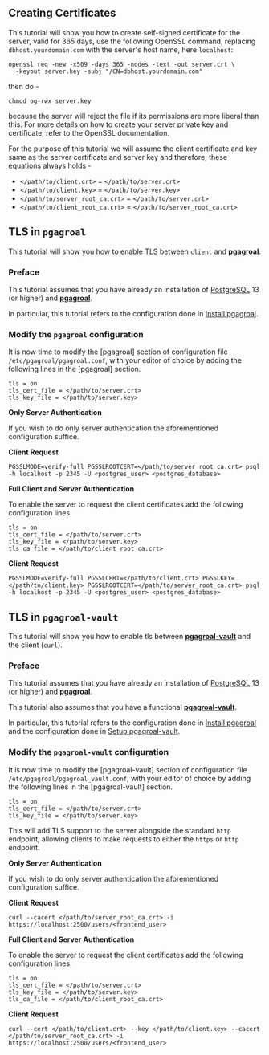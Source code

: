 ## Creating Certificates

This tutorial will show you how to create self-signed certificate for the server, valid for 365 days, use the following OpenSSL command, replacing `dbhost.yourdomain.com` with the server's host name, here `localhost`:

```
openssl req -new -x509 -days 365 -nodes -text -out server.crt \
  -keyout server.key -subj "/CN=dbhost.yourdomain.com"
```

then do -

```
chmod og-rwx server.key
```

because the server will reject the file if its permissions are more liberal than this. For more details on how to create your server private key and certificate, refer to the OpenSSL documentation.

For the purpose of this tutorial we will assume the client certificate and key same as the server certificate and server key and therefore, these equations always holds -

* `</path/to/client.crt>` = `</path/to/server.crt>`
* `</path/to/client.key>` = `</path/to/server.key>`
* `</path/to/server_root_ca.crt>` = `</path/to/server.crt>`
* `</path/to/client_root_ca.crt>` = `</path/to/server_root_ca.crt>`

## TLS in `pgagroal`

This tutorial will show you how to enable TLS between `client` and [**pgagroal**](https://github.com/agroal/pgagroal).

### Preface

This tutorial assumes that you have already an installation of [PostgreSQL](https://www.postgresql.org) 13 (or higher) and [**pgagroal**](https://github.com/agroal/pgagroal).

In particular, this tutorial refers to the configuration done in [Install pgagroal](https://github.com/agroal/pgagroal/blob/master/doc/tutorial/01_install.md).

### Modify the `pgagroal` configuration

It is now time to modify the [pgagroal] section of configuration file `/etc/pgagroal/pgagroal.conf`, with your editor of choice by adding the following lines in the [pgagroal] section.

```
tls = on
tls_cert_file = </path/to/server.crt>
tls_key_file = </path/to/server.key>
```

**Only Server Authentication**

If you wish to do only server authentication the aforementioned configuration suffice.

**Client Request**

```
PGSSLMODE=verify-full PGSSLROOTCERT=</path/to/server_root_ca.crt> psql -h localhost -p 2345 -U <postgres_user> <postgres_database>
```

**Full Client and Server Authentication**

To enable the server to request the client certificates add the following configuration lines

```
tls = on
tls_cert_file = </path/to/server.crt>
tls_key_file = </path/to/server.key>
tls_ca_file = </path/to/client_root_ca.crt>
```

**Client Request**

```
PGSSLMODE=verify-full PGSSLCERT=</path/to/client.crt> PGSSLKEY=</path/to/client.key> PGSSLROOTCERT=</path/to/server_root_ca.crt> psql -h localhost -p 2345 -U <postgres_user> <postgres_database>
```

## TLS in `pgagroal-vault`

This tutorial will show you how to enable tls between [**pgagroal-vault**](https://github.com/agroal/pgagroal) and the client (`curl`).

### Preface

This tutorial assumes that you have already an installation of [PostgreSQL](https://www.postgresql.org) 13 (or higher) and [**pgagroal**](https://github.com/agroal/pgagroal).

This tutorial also assumes that you have a functional [**pgagroal-vault**](https://github.com/agroal/pgagroal).

In particular, this tutorial refers to the configuration done in [Install pgagroal](https://github.com/agroal/pgagroal/blob/master/doc/tutorial/01_install.md) and
the configuration done in [Setup pgagroal-vault](https://github.com/agroal/pgagroal/blob/master/doc/tutorial/07_vault.md).

### Modify the `pgagroal-vault` configuration

It is now time to modify the [pgagroal-vault] section of configuration file `/etc/pgagroal/pgagroal_vault.conf`, with your editor of choice by adding the following lines in the [pgagroal-vault] section.

```
tls = on
tls_cert_file = </path/to/server.crt>
tls_key_file = </path/to/server.key>
```

This will add TLS support to the server alongside the standard `http` endpoint, allowing clients to make requests to either the `https` or `http` endpoint.

**Only Server Authentication**

If you wish to do only server authentication the aforementioned configuration suffice.

**Client Request**

```
curl --cacert </path/to/server_root_ca.crt> -i https://localhost:2500/users/<frontend_user>
```

**Full Client and Server Authentication**

To enable the server to request the client certificates add the following configuration lines

```
tls = on
tls_cert_file = </path/to/server.crt>
tls_key_file = </path/to/server.key>
tls_ca_file = </path/to/client_root_ca.crt>
```

**Client Request**

```
curl --cert </path/to/client.crt> --key </path/to/client.key> --cacert </path/to/server_root_ca.crt> -i https://localhost:2500/users/<frontend_user>
```
